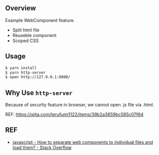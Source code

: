 ## Overview

Example WebComponent feature.

- Split html file
- Reuseble component
- Scoped CSS

## Usage

```zsh
$ yarn install
$ yarn http-server
$ open http://127.0.0.1:8080/
```

## Why Use `http-server`

Because of security feature in browser, we cannot open .js file via .html.

REF: https://qiita.com/terufumi1122/items/39b2a3659bc585c07f64

## REF

- [javascript - How to separate web components to individual files and load them? - Stack Overflow](https://stackoverflow.com/a/55081177/8842333)

